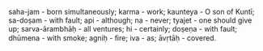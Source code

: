 saha-jam - born simultaneously; karma - work; kaunteya - O son of Kuntī; sa-doṣam - with fault; api - although; na - never; tyajet - one should give up; sarva-ārambhāḥ - all ventures; hi - certainly; doṣeṇa - with fault; dhūmena - with smoke; agniḥ - ﬁre; iva - as; āvṛtāḥ - covered.